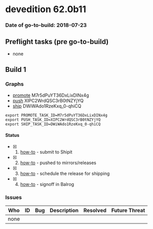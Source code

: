 # devedition 62.0b11

### Date of go-to-build: 2018-07-23

## Preflight tasks (pre go-to-build)
- none

## Build 1  

### Graphs
* [promote](https://tools.taskcluster.net/push-inspector/#/M7r5dPuYT36DxLixDINx4g) M7r5dPuYT36DxLixDINx4g
* [push](https://tools.taskcluster.net/push-inspector/#/XIPC2WrdQSC3rB0tNZYjYQ) XIPC2WrdQSC3rB0tNZYjYQ
* [ship](https://tools.taskcluster.net/push-inspector/#/DWiWAdo1RzeKxq_0-qhiCQ) DWiWAdo1RzeKxq_0-qhiCQ
```
export PROMOTE_TASK_ID=M7r5dPuYT36DxLixDINx4g
export PUSH_TASK_ID=XIPC2WrdQSC3rB0tNZYjYQ
export SHIP_TASK_ID=DWiWAdo1RzeKxq_0-qhiCQ
```


#### Status
- [x] 1.  [how-to](https://wiki.mozilla.org/Release:Release_Automation_on_Mercurial:Starting_a_Release#Submit_to_Ship_It)  - submit to Shipit
- [x] 2.  [how-to](https://github.com/mozilla-releng/releasewarrior-2.0/blob/master/docs/release-promotion/desktop/howto.md#push-artifacts-to-releases-directory)  - pushed to mirrors/releases
- [x] 3.  [how-to](https://github.com/mozilla-releng/releasewarrior-2.0/blob/master/docs/release-promotion/desktop/howto.md#ship-the-release)  - schedule the release for shipping
- [x] 4.  [how-to](https://github.com/mozilla-releng/releasewarrior-2.0/blob/master/docs/release-promotion/desktop/howto.md#obtain-sign-offs-for-changes)  - signoff in Balrog

### Issues
| Who                 | ID               | Bug                                                                 | Description                | Resolved                | Future Threat                |
| ------------------- | ---------------- | ------------------------------------------------------------------- | -------------------------- | ----------------------- | ---------------------------- |
| none | | | | | |

